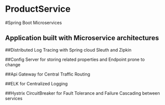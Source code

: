 # ProductService
#Spring Boot Microservices

## Application built with Microservice architectures

##Distributed Log Tracing with Spring cloud Sleuth and Zipkin

##Config Server for storing related properties and Endpoint prone to change

##Api Gateway for Central Traffic Routing

##ELK for Centralized Logging

##Hystrix CircuitBreaker for Fault Tolerance and Failure Cascading between services



